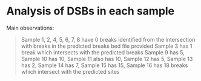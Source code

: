 # Analysis of DSBs in each sample 


Main observations:
> Sample 1, 2, 4, 5, 6, 7, 8 have 0 breaks identified from the intersection with breaks in the predicted breaks bed file provided
> Sample 3 has 1 break which intersects with the predicted breaks
> Sample 9 has 5, Sample 10 has 10, Sample 11 also has 10, Sample 12 has 5, Sample 13 has 2, Sample 14 has 7, Sample 15 has 15, Sample 16 has 18 breaks which intersect with the predicted sites
